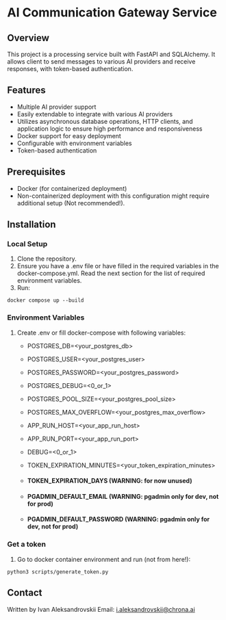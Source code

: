 # AI Communication Gateway Service

## Overview
This project is a processing service built with FastAPI and SQLAlchemy. 
It allows client to send messages to various AI providers and receive responses, 
with token-based authentication.

## Features
- Multiple AI provider support
- Easily extendable to integrate with various AI providers
- Utilizes asynchronous database operations, HTTP clients, and application logic to ensure high performance and responsiveness
- Docker support for easy deployment
- Configurable with environment variables
- Token-based authentication

## Prerequisites
- Docker (for containerized deployment)
- Non-containerized deployment with this configuration might require additional setup (Not recommended!).

## Installation

### Local Setup
1. Clone the repository.
2. Ensure you have a .env file or have filled in the required variables in the docker-compose.yml. 
Read the next section for the list of required environment variables.
3. Run: 
```shell
docker compose up --build
```

### Environment Variables
1. Create .env or fill docker-compose with following variables:
    - POSTGRES_DB=<your_postgres_db>
    - POSTGRES_USER=<your_postgres_user>
    - POSTGRES_PASSWORD=<your_postgres_password>
    - POSTGRES_DEBUG=<0_or_1>
    - POSTGRES_POOL_SIZE=<your_postgres_pool_size>
    - POSTGRES_MAX_OVERFLOW=<your_postgres_max_overflow>
    
    - APP_RUN_HOST=<your_app_run_host>
    - APP_RUN_PORT=<your_app_run_port>
    - DEBUG=<0_or_1>
    
    - TOKEN_EXPIRATION_MINUTES=<your_token_expiration_minutes>
    - #### TOKEN_EXPIRATION_DAYS (WARNING: for now unused)
    - #### PGADMIN_DEFAULT_EMAIL (WARNING: pgadmin only for dev, not for prod)
    - #### PGADMIN_DEFAULT_PASSWORD (WARNING: pgadmin only for dev, not for prod)
    

### Get a token
1. Go to docker container environment and run (not from here!):
```shell
python3 scripts/generate_token.py
```

## Contact
Written by Ivan Aleksandrovskii
Email: i.aleksandrovskii@chrona.ai